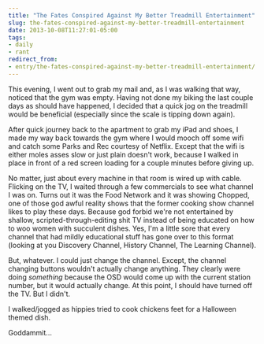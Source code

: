 ```yaml
---
title: "The Fates Conspired Against My Better Treadmill Entertainment"
slug: the-fates-conspired-against-my-better-treadmill-entertainment
date: 2013-10-08T11:27:01-05:00
tags:
- daily
- rant
redirect_from:
- entry/the-fates-conspired-against-my-better-treadmill-entertainment/
---
```

This evening, I went out to grab my mail and, as I was walking that way, noticed that the gym was empty. Having not done my biking the last couple days as should have happened, I decided that a quick jog on the treadmill would be beneficial (especially since the scale is tipping down again).

After quick journey back to the apartment to grab my iPad and shoes, I made my way back towards the gym where I would mooch off some wifi and catch some Parks and Rec courtesy of Netflix. Except that the wifi is either moles asses slow or just plain doesn't work, because I walked in place in front of a red screen loading for a couple minutes before giving up.

No matter, just about every machine in that room is wired up with cable. Flicking on the TV, I waited through a few commercials to see what channel I was on. Turns out it was the Food Network and it was showing Chopped, one of those god awful reality shows that the former cooking show channel likes to play these days. Because god forbid we're not entertained by shallow, scripted-through-editing shit TV instead of being educated on how to woo women with succulent dishes. Yes, I'm a little sore that every channel that had mildly educational stuff has gone over to this format (looking at you Discovery Channel, History Channel, The Learning Channel).

But, whatever. I could just change the channel. Except, the channel changing buttons wouldn't actually change anything. They clearly were doing _something_ because the OSD would come up with the current station number, but it would actually change. At this point, I should have turned off the TV. But I didn't.

I walked/jogged as hippies tried to cook chickens feet for a Halloween themed dish.

Goddammit...
